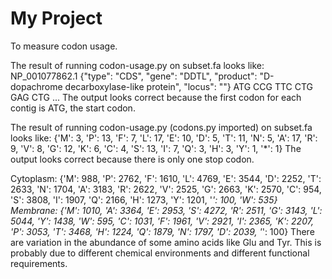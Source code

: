 # My Project

To measure codon usage.

The result of running codon-usage.py on subset.fa looks like: 
NP_001077862.1 {"type": "CDS", "gene": "DDTL", "product": "D-dopachrome decarboxylase-like protein", "locus": ""}
ATG
CCG
TTC
CTG
GAG
CTG
...
The output looks correct because the first codon for each contig is ATG, the start codon.

The result of running codon-usage.py (codons.py imported) on subset.fa looks like: 
{'M': 3, 'P': 13, 'F': 7, 'L': 17, 'E': 10, 'D': 5, 'T': 11, 'N': 5, 'A': 17, 'R': 9, 'V': 8, 'G': 12, 'K': 6, 'C': 4, 'S': 13, 'I': 7, 'Q': 3, 'H': 3, 'Y': 1, '*': 1}
The output looks correct because there is only one stop codon.

Cytoplasm: {'M': 988, 'P': 2762, 'F': 1610, 'L': 4769, 'E': 3544, 'D': 2252, 'T': 2633, 'N': 1704, 'A': 3183, 'R': 2622, 'V': 2525, 'G': 2663, 'K': 2570, 'C': 954, 'S': 3808, 'I': 1907, 'Q': 2166, 'H': 1273, 'Y': 1201, '*': 100, 'W': 535}
Membrane: {'M': 1010, 'A': 3364, 'E': 2953, 'S': 4272, 'R': 2511, 'G': 3143, 'L': 5044, 'Y': 1438, 'W': 595, 'C': 1031, 'F': 1961, 'V': 2921, 'I': 2365, 'K': 2207, 'P': 3053, 'T': 3468, 'H': 1224, 'Q': 1879, 'N': 1797, 'D': 2039, '*': 100}
There are variation in the abundance of some amino acids like Glu and Tyr. This is probably due to different chemical environments and different functional requirements.
